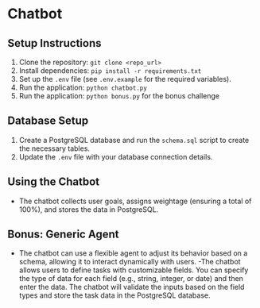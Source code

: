 # Chatbot
## Setup Instructions
1. Clone the repository: `git clone <repo_url>`
2. Install dependencies: `pip install -r requirements.txt`
3. Set up the `.env` file (see `.env.example` for the required variables).
4. Run the application: `python chatbot.py`
5. Run the application: `python bonus.py` for the bonus challenge 

## Database Setup
1. Create a PostgreSQL database and run the `schema.sql` script to create the necessary tables.
2. Update the `.env` file with your database connection details.

## Using the Chatbot
- The chatbot collects user goals, assigns weightage (ensuring a total of 100%), and stores the data in PostgreSQL.

## Bonus: Generic Agent
- The chatbot can use a flexible agent to adjust its behavior based on a schema, allowing it to interact dynamically with users.
-The chatbot allows users to define tasks with customizable fields. You can specify the type of data for each field (e.g., string, integer, or date) and then enter the data.
The chatbot will validate the inputs based on the field types and store the task data in the PostgreSQL database.
